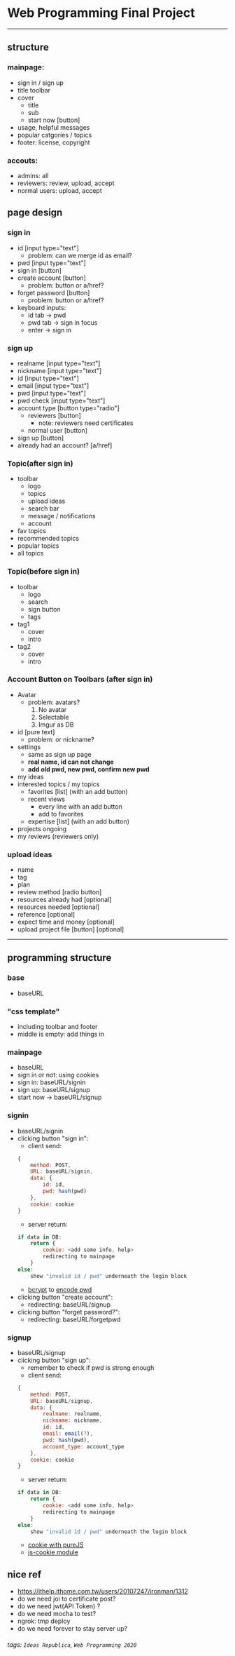 # Web Programming Final Project
---
## structure
### mainpage:
- sign in / sign up
- title toolbar
- cover
    - title
    - sub
    - start now [button]
- usage, helpful messages
- popular catgories / topics
- footer: license, copyright

### accouts:
- admins: all
- reviewers: review, upload, accept
- normal users: upload, accept 

## page design
### sign in
- id [input type="text"]
    - problem: can we merge id as email?
- pwd [input type="text"]
- sign in [button]
- create account [button]
    - problem: button or a/href?
- forget password [button]
    - problem: button or a/href?
- keyboard inputs:
    - id tab -> pwd
    - pwd tab -> sign in focus
    - enter -> sign in

### sign up
- realname [input type="text"]
- nickname [input type="text"]
- id [input type="text"]
- email [input type="text"]
- pwd [input type="text"]
- pwd check [input type="text"]
- account type [button type="radio"]
    - reviewers [button]
        - note: reviewers need certificates
    - normal user [button]
- sign up [button]
- already had an account? [a/href]

### Topic(after sign in)
- toolbar
    - logo
    - topics
    - upload ideas
    - search bar
    - message / notifications
    - account
- fav topics
- recommended topics
- popular topics
- all topics

### Topic(before sign in)
- toolbar
    - logo
    - search
    - sign button
    - tags
- tag1
    - cover
    - intro
- tag2
    - cover
    - intro

### Account Button on Toolbars (after sign in)
- Avatar
    - problem: avatars?
        1. No avatar
        2. Selectable
        3. Imgur as DB
- id [pure text]
    - problem: or nickname?
- settings
    - same as sign up page
    - **real name, id can not change**
    - **add old pwd, new pwd, confirm new pwd**
- my ideas
- interested topics / my topics
    - favorites [list] (with an add button)
    - recent views
        - every line with an add button
        - add to favorites
    - expertise [list] (with an add button)
- projects ongoing
- my reviews (reviewers only)

### upload ideas
- name
- tag
- plan
- review method [radio button]
- resources already had [optional]
- resources needed [optional]
- reference [optional]
- expect time and money [optional]
- upload project file [button] [optional]

---

## programming structure

### base
- baseURL

### "css template"
- including toolbar and footer
- middle is empty: add things in

### mainpage
- baseURL
- sign in or not: using cookies
- sign in: baseURL/signin
- sign up: baseURL/signup
- start now -> baseURL/signup

### signin
- baseURL/signin
- clicking button "sign in":
    - client send:
    ```javascript
    {
        method: POST,
        URL: baseURL/signin,
        data: {
            id: id,
            pwd: hash(pwd)
        },
        cookie: cookie
    }
    ```
    - server return:
    ```javascript
    if data in DB:
        return {
            cookie: <add some info, help>
            redirecting to mainpage
        }
    else:
        show "invalid id / pwd" underneath the login block
    ```
    - [bcrypt](https://github.com/kelektiv/node.bcrypt.js) to [encode pwd](https://ithelp.ithome.com.tw/articles/10196477)
- clicking button "create account":
    - redirecting: baseURL/signup
- clicking button "forget password?":
    - redirecting: baseURL/forgetpwd

### signup
- baseURL/signup
- clicking button "sign up":
    - remember to check if pwd is strong enough
    - client send:
    ```javascript
    {
        method: POST,
        URL: baseURL/signup,
        data: {
            realname: realname,
            nickname: nickname,
            id: id,
            email: email(?),
            pwd: hash(pwd),
            account_type: account_type
        },
        cookie: cookie
    }
    ```
    - server return:
    ```javascript
    if data in DB:
        return {
            cookie: <add some info, help>
            redirecting to mainpage
        }
    else:
        show "invalid id / pwd" underneath the login block
    ```
    - [cookie with pureJS](https://www.fooish.com/javascript/cookie.html)
    - [js-cookie module](https://github.com/js-cookie/js-cookie)

## nice ref
- https://ithelp.ithome.com.tw/users/20107247/ironman/1312
- do we need joi to certificate post?
- do we need jwt(API Token) ?
- do we need mocha to test?
- ngrok: tmp deploy
- do we need forever to stay server up?

###### tags: `Ideas Republica`, `Web Programming 2020`